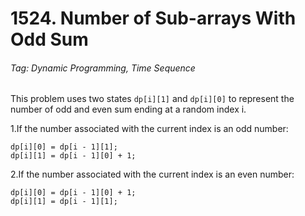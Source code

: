 # 1524. Number of Sub-arrays With Odd Sum

###### Tag: Dynamic Programming, Time Sequence

This problem uses two states `dp[i][1]` and `dp[i][0]` to represent the number of odd and even sum ending at a random index i. 

1.If the number associated with the current index is an odd number:

```
dp[i][0] = dp[i - 1][1];
dp[i][1] = dp[i - 1][0] + 1;
```


2.If the number associated with the current index is an even number:

```
dp[i][0] = dp[i - 1][0] + 1;
dp[i][1] = dp[i - 1][1];
```

